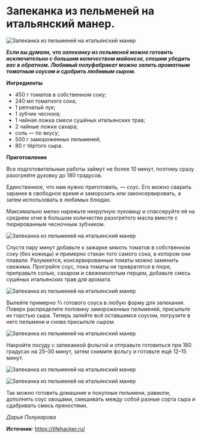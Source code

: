# Запеканка из пельменей на итальянский манер.

![Запеканка из пельменей на итальянский манер](/images/Kulinar/Second/zapek_pelmeni_001.jpg 'Запеканка из пельменей на итальянский манер')

_**Если вы думали, что запеканку из пельменей можно готовить исключительно с большим количеством майонеза, спешим убедить вас в обратном. Любимый полуфабрикат можно залить ароматным томатным соусом и сдобрить любимым сыром.**_

**Ингредиенты**

- 450 г томатов в собственном соку;
- 240 мл томатного сока;
- 1 репчатый лук;
- 1 зубчик чеснока;
- 1 чайная ложка смеси сушёных итальянских трав;
- 2 чайные ложки сахара;
- соль — по вкусу;
- 500 г замороженных пельменей;
- 80 г тёртого сыра.

**Приготовление**

Все подготовительные работы займут не более 10 минут, поэтому сразу разогрейте духовку до 180 градусов.

Единственное, что нам нужно приготовить, — соус. Его можно сварить заранее в свободное время и заморозить или законсервировать, а затем использовать в любимых блюдах.

Максимально мелко нарежьте некрупную луковицу и спассеруйте её на среднем огне в большом количестве разогретого масла вместе с пюрированным чесночным зубчиком.

![Запеканка из пельменей на итальянский манер](/images/Kulinar/Second/zapek_pelmeni_002.jpg 'Запеканка из пельменей на итальянский манер')

Спустя пару минут добавьте к зажарке мякоть томатов в собственном соку (без кожицы) и примерно стакан того самого сока, в котором они плавали. Разумеется, консервированные томаты можно заменить свежими. Прогрейте соус, пока томаты не превратятся в пюре, приправьте солью, сахаром и свежемолотым перцем, добавьте смесь сушёных итальянских трав для аромата.

![Запеканка из пельменей на итальянский манер](/images/Kulinar/Second/zapek_pelmeni_003.jpg 'Запеканка из пельменей на итальянский манер')

Вылейте примерно ⅔ готового соуса в любую форму для запекания. Поверх распределите половину замороженных пельменей, присыпьте их горстью сыра. Теперь залейте всё оставшимся соусом, погрузите в него пельмени и снова присыпьте сыром.

![Запеканка из пельменей на итальянский манер](/images/Kulinar/Second/zapek_pelmeni_004.gif 'Запеканка из пельменей на итальянский манер')

Накройте посуду с запеканкой фольгой и отправьте готовиться при 180 градусах на 25–30 минут, затем снимите фольгу и готовьте ещё 12–15 минут.

![Запеканка из пельменей на итальянский манер](/images/Kulinar/Second/zapek_pelmeni_005.jpg 'Запеканка из пельменей на итальянский манер')

![Запеканка из пельменей на итальянский манер](/images/Kulinar/Second/zapek_pelmeni_006.jpg 'Запеканка из пельменей на итальянский манер')

Так можно готовить домашние и покупные пельмени, равиоли, дополнять соус овощами, смешивать между собой разные сорта сыра и сдабривать смесь пряностями.

_Дарья Полукарова_

**Источник**: https://lifehacker.ru/
